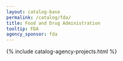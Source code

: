 ```yaml
---
layout: catalog-base
permalink: /catalog/fda/
title: Food and Drug Administration
tooltip: FDA
agency_sponsor: fda
---
```


{% include catalog-agency-projects.html %}